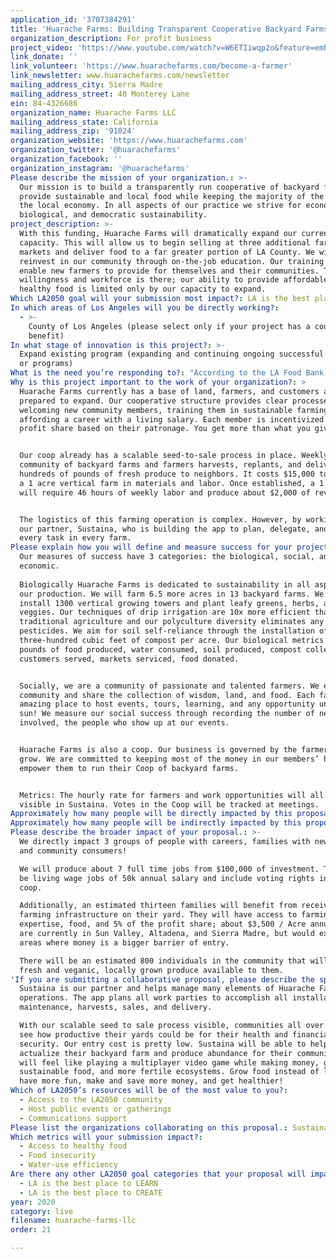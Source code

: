 ```yaml
---
application_id: '3707384291'
title: 'Huarache Farms: Building Transparent Cooperative Backyard Farms'
organization_description: For profit business
project_video: 'https://www.youtube.com/watch?v=W6ETIiwqp2o&feature=emb_title'
link_donate: ''
link_volunteer: 'https://www.huarachefarms.com/become-a-farmer'
link_newsletter: www.huarachefarms.com/newsletter
mailing_address_city: Sierra Madre
mailing_address_street: 40 Monterey Lane
ein: 84-4326686
organization_name: Huarache Farms LLC
mailing_address_state: California
mailing_address_zip: '91024'
organization_website: 'https://www.huarachefarms.com'
organization_twitter: '@huarachefarms'
organization_facebook: ''
organization_instagram: '@huarachefarms'
Please describe the mission of your organization.: >-
  Our mission is to build a transparently run cooperative of backyard farms that
  provide sustainable and local food while keeping the majority of the money in
  the local economy. In all aspects of our practice we strive for economic,
  biological, and democratic sustainability.
project_description: >-
  With this funding, Huarache Farms will dramatically expand our current growing
  capacity. This will allow us to begin selling at three additional farmers’
  markets and deliver food to a far greater portion of LA County. We will
  reinvest in our community through on-the-job education. Our training will
  enable new farmers to provide for themselves and their communities. The
  willingness and workforce is there; our ability to provide affordable and
  healthy food is limited only by our capacity to expand.
Which LA2050 goal will your submission most impact?: LA is the best place to LIVE
In which areas of Los Angeles will you be directly working?:
  - >-
    County of Los Angeles (please select only if your project has a countywide
    benefit)
In what stage of innovation is this project?: >-
  Expand existing program (expanding and continuing ongoing successful projects
  or programs)
What is the need you’re responding to?: "According to the LA Food Bank 1 in 5 people live without any sense of food security. Locally grown, affordable, and healthy food is far too often the privilege of a particular population. While Huarache Farms has been a constant feature of the Atwater Farmers’ Market, our ability to bring healthy and affordable food is limited by our size. With a greater growing capacity we would be able to produce more food and meet the needs of a far larger population.\n\tProximity is, more now than ever, a serious concern. Even without a pandemic limiting mobility, people can simply not always afford to travel to a market on one specific day, at one particular time. Our Community Supported Agriculture delivery system allows us to bring food from our backyard farms to those in need who wouldn't have access otherwise.\n\tHuarache Farms is ready to expand to meet these needs. Our trained farmers are capable and excited to train new members and our capacity is limited by capital to expand.\n"
Why is this project important to the work of your organization?: >
  Huarache Farms currently has a base of land, farmers, and customers and is
  prepared to expand. Our cooperative structure provides clear processes for
  welcoming new community members, training them in sustainable farming while
  affording a career with a living salary. Each member is incentivized by a
  profit share based on their patronage. You get more than what you give!


  Our coop already has a scalable seed-to-sale process in place. Weekly, our
  community of backyard farms and farmers harvests, replants, and delivers
  hundreds of pounds of fresh produce to neighbors. It costs $15,000 to produce
  a 1 acre vertical farm in materials and labor. Once established, a 1 acre farm
  will require 46 hours of weekly labor and produce about $2,000 of revenue.


  The logistics of this farming operation is complex. However, by working with
  our partner, Sustaina, who is building the app to plan, delegate, and track
  every task in every farm.
Please explain how you will define and measure success for your project.: >-
  Our measures of success have 3 categories: the biological, social, and
  economic.
   
  Biologically Huarache Farms is dedicated to sustainability in all aspects of
  our production. We will farm 6.5 more acres in 13 backyard farms. We will
  install 1300 vertical growing towers and plant leafy greens, herbs, and
  veggies. Our techniques of drip irrigation are 10x more efficient than
  traditional agriculture and our polyculture diversity eliminates any need for
  pesticides. We aim for soil self-reliance through the installation of nearly
  three-hundred cubic feet of compost per acre. Our biological metrics include
  pounds of food produced, water consumed, soil produced, compost collected,
  customers served, markets serviced, food donated.


  Socially, we are a community of passionate and talented farmers. We engage the
  community and share the collection of wisdom, land, and food. Each farm is an
  amazing place to host events, tours, learning, and any opportunity under the
  sun! We measure our social success through recording the number of new members
  involved, the people who show up at our events.


  Huarache Farms is also a coop. Our business is governed by the farmers that
  grow. We are committed to keeping most of the money in our members’ hands and
  empower them to run their Coop of backyard farms.


  Metrics: The hourly rate for farmers and work opportunities will all be
  visible in Sustaina. Votes in the Coop will be tracked at meetings.
Approximately how many people will be directly impacted by this proposal?: '800'
Approximately how many people will be indirectly impacted by this proposal?: '1000000'
Please describe the broader impact of your proposal.: >-
  We directly impact 3 groups of people with careers, families with new farms,
  and community consumers!

  We will produce about 7 full time jobs from $100,000 of investment. These will
  be living wage jobs of 50k annual salary and include voting rights in the
  coop.

  Additionally, an estimated thirteen families will benefit from receiving
  farming infrastructure on their yard. They will have access to farming
  expertise, food, and 5% of the profit share; about $3,500 / Acre annually! We
  are currently in Sun Valley, Altadena, and Sierra Madre, but would expand to
  areas where money is a bigger barrier of entry.

  There will be an estimated 800 individuals in the community that will have
  fresh and veganic, locally grown produce available to them.
'If you are submitting a collaborative proposal, please describe the specific role of partner organizations in the project.': >
  Sustaina is our partner and helps manage many elements of Huarache Farms
  operations. The app plans all work parties to accomplish all installation,
  maintenance, harvests, sales, and delivery. 

  With our scalable seed to sale process visible, communities all over LA will
  see how productive their yards could be for their health and financial
  security. Our entry cost is pretty low. Sustaina will be able to help others
  actualize their backyard farm and produce abundance for their community! It
  will feel like playing a multiplayer video game while making money, growing
  sustainable food, and more fertile ecosystems. Grow food instead of lawns,
  have more fun, make and save more money, and get healthier!
Which of LA2050’s resources will be of the most value to you?:
  - Access to the LA2050 community
  - Host public events or gatherings
  - Communications support
Please list the organizations collaborating on this proposal.: Sustaina Company
Which metrics will your submission impact?:
  - Access to healthy food
  - Food insecurity
  - Water-use efficiency
Are there any other LA2050 goal categories that your proposal will impact?:
  - LA is the best place to LEARN
  - LA is the best place to CREATE
year: 2020
category: live
filename: huarache-farms-llc
order: 21

---
```


